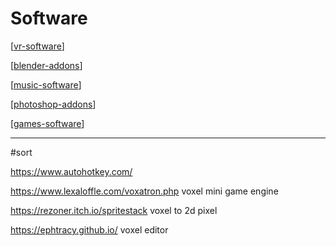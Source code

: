 # Software

[[vr-software]]

[[blender-addons]]

[[music-software]]

[[photoshop-addons]]

[[games-software]]

***

#sort

https://www.autohotkey.com/

https://www.lexaloffle.com/voxatron.php voxel mini game engine

https://rezoner.itch.io/spritestack voxel to 2d pixel

https://ephtracy.github.io/ voxel editor

[//begin]: # "Autogenerated link references for markdown compatibility"
[vr-software]: vr-software "VR Software"
[blender-addons]: blender-addons "Blender Addons"
[music-software]: music-software "Music Software"
[photoshop-addons]: photoshop-addons "Photoshop Addons"
[games-software]: games-software "Games Software"
[//end]: # "Autogenerated link references"